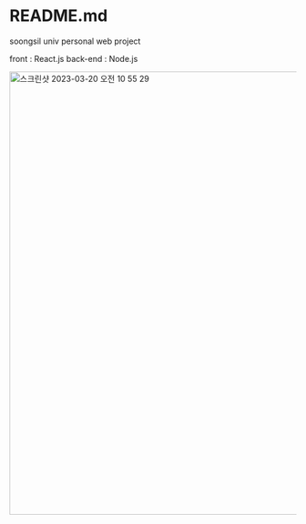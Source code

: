 # README.md
soongsil univ personal web project

front : React.js
back-end : Node.js

<img width="778" alt="스크린샷 2023-03-20 오전 10 55 29" src="https://user-images.githubusercontent.com/58875626/226229163-407e0a5c-4b37-4af3-a06b-ba80be2ea414.png">
